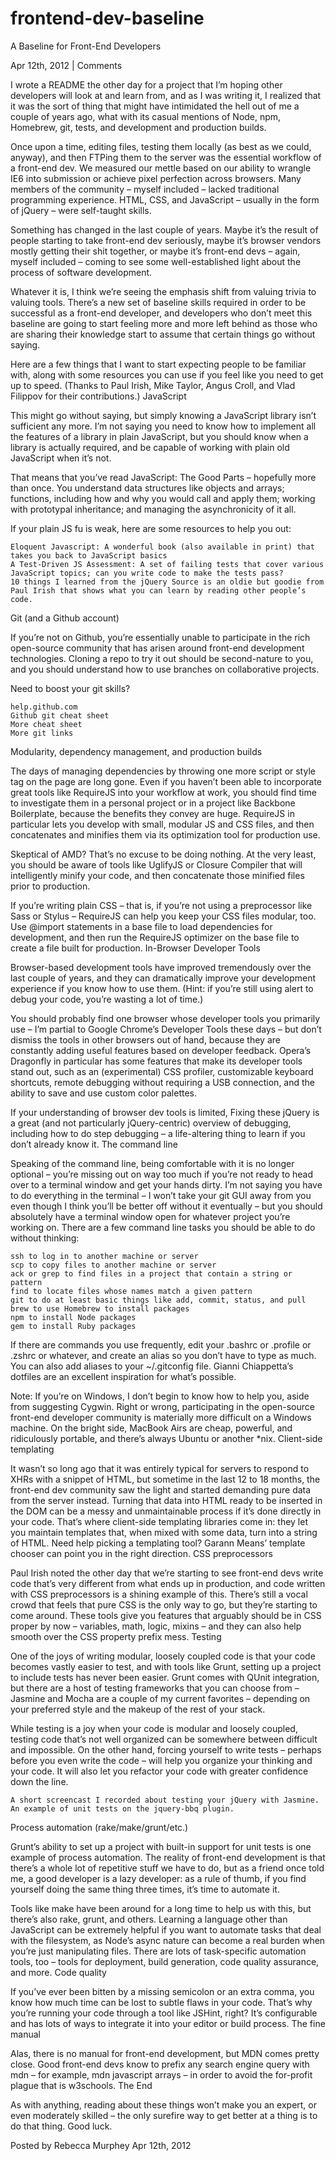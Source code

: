 frontend-dev-baseline
=====================

A Baseline for Front-End Developers

Apr 12th, 2012 | Comments

I wrote a README the other day for a project that I’m hoping other developers will look at and learn from, and as I was writing it, I realized that it was the sort of thing that might have intimidated the hell out of me a couple of years ago, what with its casual mentions of Node, npm, Homebrew, git, tests, and development and production builds.

Once upon a time, editing files, testing them locally (as best as we could, anyway), and then FTPing them to the server was the essential workflow of a front-end dev. We measured our mettle based on our ability to wrangle IE6 into submission or achieve pixel perfection across browsers. Many members of the community – myself included – lacked traditional programming experience. HTML, CSS, and JavaScript – usually in the form of jQuery – were self-taught skills.

Something has changed in the last couple of years. Maybe it’s the result of people starting to take front-end dev seriously, maybe it’s browser vendors mostly getting their shit together, or maybe it’s front-end devs – again, myself included – coming to see some well-established light about the process of software development.

Whatever it is, I think we’re seeing the emphasis shift from valuing trivia to valuing tools. There’s a new set of baseline skills required in order to be successful as a front-end developer, and developers who don’t meet this baseline are going to start feeling more and more left behind as those who are sharing their knowledge start to assume that certain things go without saying.

Here are a few things that I want to start expecting people to be familiar with, along with some resources you can use if you feel like you need to get up to speed. (Thanks to Paul Irish, Mike Taylor, Angus Croll, and Vlad Filippov for their contributions.)
JavaScript

This might go without saying, but simply knowing a JavaScript library isn’t sufficient any more. I’m not saying you need to know how to implement all the features of a library in plain JavaScript, but you should know when a library is actually required, and be capable of working with plain old JavaScript when it’s not.

That means that you’ve read JavaScript: The Good Parts – hopefully more than once. You understand data structures like objects and arrays; functions, including how and why you would call and apply them; working with prototypal inheritance; and managing the asynchronicity of it all.

If your plain JS fu is weak, here are some resources to help you out:

    Eloquent Javascript: A wonderful book (also available in print) that takes you back to JavaScript basics
    A Test-Driven JS Assessment: A set of failing tests that cover various JavaScript topics; can you write code to make the tests pass?
    10 things I learned from the jQuery Source is an oldie but goodie from Paul Irish that shows what you can learn by reading other people’s code.

Git (and a Github account)

If you’re not on Github, you’re essentially unable to participate in the rich open-source community that has arisen around front-end development technologies. Cloning a repo to try it out should be second-nature to you, and you should understand how to use branches on collaborative projects.

Need to boost your git skills?

    help.github.com
    Github git cheat sheet
    More cheat sheet
    More git links

Modularity, dependency management, and production builds

The days of managing dependencies by throwing one more script or style tag on the page are long gone. Even if you haven’t been able to incorporate great tools like RequireJS into your workflow at work, you should find time to investigate them in a personal project or in a project like Backbone Boilerplate, because the benefits they convey are huge. RequireJS in particular lets you develop with small, modular JS and CSS files, and then concatenates and minifies them via its optimization tool for production use.

Skeptical of AMD? That’s no excuse to be doing nothing. At the very least, you should be aware of tools like UglifyJS or Closure Compiler that will intelligently minify your code, and then concatenate those minified files prior to production.

If you’re writing plain CSS – that is, if you’re not using a preprocessor like Sass or Stylus – RequireJS can help you keep your CSS files modular, too. Use @import statements in a base file to load dependencies for development, and then run the RequireJS optimizer on the base file to create a file built for production.
In-Browser Developer Tools

Browser-based development tools have improved tremendously over the last couple of years, and they can dramatically improve your development experience if you know how to use them. (Hint: if you’re still using alert to debug your code, you’re wasting a lot of time.)

You should probably find one browser whose developer tools you primarily use – I’m partial to Google Chrome’s Developer Tools these days – but don’t dismiss the tools in other browsers out of hand, because they are constantly adding useful features based on developer feedback. Opera’s Dragonfly in particular has some features that make its developer tools stand out, such as an (experimental) CSS profiler, customizable keyboard shortcuts, remote debugging without requiring a USB connection, and the ability to save and use custom color palettes.

If your understanding of browser dev tools is limited, Fixing these jQuery is a great (and not particularly jQuery-centric) overview of debugging, including how to do step debugging – a life-altering thing to learn if you don’t already know it.
The command line

Speaking of the command line, being comfortable with it is no longer optional – you’re missing out on way too much if you’re not ready to head over to a terminal window and get your hands dirty. I’m not saying you have to do everything in the terminal – I won’t take your git GUI away from you even though I think you’ll be better off without it eventually – but you should absolutely have a terminal window open for whatever project you’re working on. There are a few command line tasks you should be able to do without thinking:

    ssh to log in to another machine or server
    scp to copy files to another machine or server
    ack or grep to find files in a project that contain a string or pattern
    find to locate files whose names match a given pattern
    git to do at least basic things like add, commit, status, and pull
    brew to use Homebrew to install packages
    npm to install Node packages
    gem to install Ruby packages

If there are commands you use frequently, edit your .bashrc or .profile or .zshrc or whatever, and create an alias so you don’t have to type as much. You can also add aliases to your ~/.gitconfig file. Gianni Chiappetta’s dotfiles are an excellent inspiration for what’s possible.

Note: If you’re on Windows, I don’t begin to know how to help you, aside from suggesting Cygwin. Right or wrong, participating in the open-source front-end developer community is materially more difficult on a Windows machine. On the bright side, MacBook Airs are cheap, powerful, and ridiculously portable, and there’s always Ubuntu or another *nix.
Client-side templating

It wasn’t so long ago that it was entirely typical for servers to respond to XHRs with a snippet of HTML, but sometime in the last 12 to 18 months, the front-end dev community saw the light and started demanding pure data from the server instead. Turning that data into HTML ready to be inserted in the DOM can be a messy and unmaintainable process if it’s done directly in your code. That’s where client-side templating libraries come in: they let you maintain templates that, when mixed with some data, turn into a string of HTML. Need help picking a templating tool? Garann Means’ template chooser can point you in the right direction.
CSS preprocessors

Paul Irish noted the other day that we’re starting to see front-end devs write code that’s very different from what ends up in production, and code written with CSS preprocessors is a shining example of this. There’s still a vocal crowd that feels that pure CSS is the only way to go, but they’re starting to come around. These tools give you features that arguably should be in CSS proper by now – variables, math, logic, mixins – and they can also help smooth over the CSS property prefix mess.
Testing

One of the joys of writing modular, loosely coupled code is that your code becomes vastly easier to test, and with tools like Grunt, setting up a project to include tests has never been easier. Grunt comes with QUnit integration, but there are a host of testing frameworks that you can choose from – Jasmine and Mocha are a couple of my current favorites – depending on your preferred style and the makeup of the rest of your stack.

While testing is a joy when your code is modular and loosely coupled, testing code that’s not well organized can be somewhere between difficult and impossible. On the other hand, forcing yourself to write tests – perhaps before you even write the code – will help you organize your thinking and your code. It will also let you refactor your code with greater confidence down the line.

    A short screencast I recorded about testing your jQuery with Jasmine.
    An example of unit tests on the jquery-bbq plugin.

Process automation (rake/make/grunt/etc.)

Grunt’s ability to set up a project with built-in support for unit tests is one example of process automation. The reality of front-end development is that there’s a whole lot of repetitive stuff we have to do, but as a friend once told me, a good developer is a lazy developer: as a rule of thumb, if you find yourself doing the same thing three times, it’s time to automate it.

Tools like make have been around for a long time to help us with this, but there’s also rake, grunt, and others. Learning a language other than JavaScript can be extremely helpful if you want to automate tasks that deal with the filesystem, as Node’s async nature can become a real burden when you’re just manipulating files. There are lots of task-specific automation tools, too – tools for deployment, build generation, code quality assurance, and more.
Code quality

If you’ve ever been bitten by a missing semicolon or an extra comma, you know how much time can be lost to subtle flaws in your code. That’s why you’re running your code through a tool like JSHint, right? It’s configurable and has lots of ways to integrate it into your editor or build process.
The fine manual

Alas, there is no manual for front-end development, but MDN comes pretty close. Good front-end devs know to prefix any search engine query with mdn – for example, mdn javascript arrays – in order to avoid the for-profit plague that is w3schools.
The End

As with anything, reading about these things won’t make you an expert, or even moderately skilled – the only surefire way to get better at a thing is to do that thing. Good luck.

Posted by Rebecca Murphey Apr 12th, 2012 
